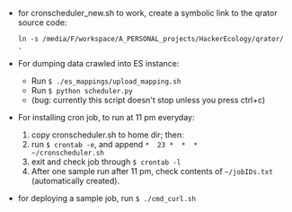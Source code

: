 * for cronscheduler_new.sh to work, create a symbolic link to the qrator source code:

  ```ln -s /media/F/workspace/A_PERSONAL_projects/HackerEcology/qrator/ .```

* For dumping data crawled into ES instance:
  - Run ```$ ./es_mappings/upload_mapping.sh```
  - Run ```$ python scheduler.py```
  - (bug: currently this script doesn't stop unless you press ctrl+c)


* For installing cron job, to run at 11 pm everyday:  
  1. copy cronscheduler.sh to home dir; then:
  2. run ```$ crontab -e```, and append  ```*  23 *  *  *     ~/cronscheduler.sh```
  3. exit and check job through ```$ crontab -l```
  4. After one sample run after 11 pm, check contents of ```~/jobIDs.txt``` (automatically created).

* for deploying a sample job, run ```$ ./cmd_curl.sh```
